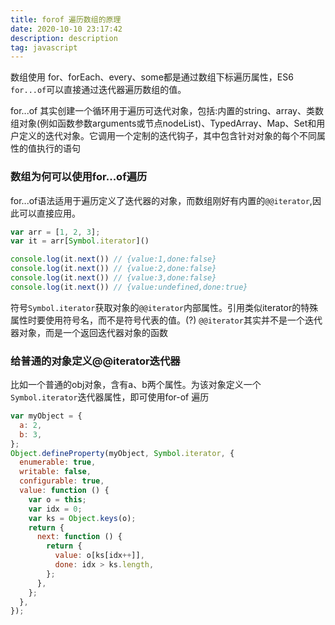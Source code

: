 ```yaml
---
title: forof 遍历数组的原理
date: 2020-10-10 23:17:42
description: description
tag: javascript
---
```


数组使用 for、forEach、every、some都是通过数组下标遍历属性，ES6 `for...of`可以直接通过迭代器遍历数组的值。

for...of 其实创建一个循环用于遍历可迭代对象，包括:内置的string、array、类数组对象(例如函数参数arguments或节点nodeList)、TypedArray、Map、Set和用户定义的迭代对象。它调用一个定制的迭代钩子，其中包含针对对象的每个不同属性的值执行的语句

### 数组为何可以使用for...of遍历

for...of语法适用于遍历定义了迭代器的对象，而数组刚好有内置的`@@iterator`,因此可以直接应用。

```js
var arr = [1, 2, 3];
var it = arr[Symbol.iterator]()

console.log(it.next()) // {value:1,done:false}
console.log(it.next()) // {value:2,done:false}
console.log(it.next()) // {value:3,done:false}
console.log(it.next()) // {value:undefined,done:true}
```

符号`Symbol.iterator`获取对象的`@@iterator`内部属性。引用类似iterator的特殊属性时要使用符号名，而不是符号代表的值。(?) `@@iterator`其实并不是一个迭代器对象，而是一个返回迭代器对象的函数

### 给普通的对象定义@@iterator迭代器

比如一个普通的obj对象，含有a、b两个属性。为该对象定义一个`Symbol.iterator`迭代器属性，即可使用for-of 遍历

```js
var myObject = {
  a: 2,
  b: 3,
};
Object.defineProperty(myObject, Symbol.iterator, {
  enumerable: true,
  writable: false,
  configurable: true,
  value: function () {
    var o = this;
    var idx = 0;
    var ks = Object.keys(o);
    return {
      next: function () {
        return {
          value: o[ks[idx++]],
          done: idx > ks.length,
        };
      },
    };
  },
});
```

